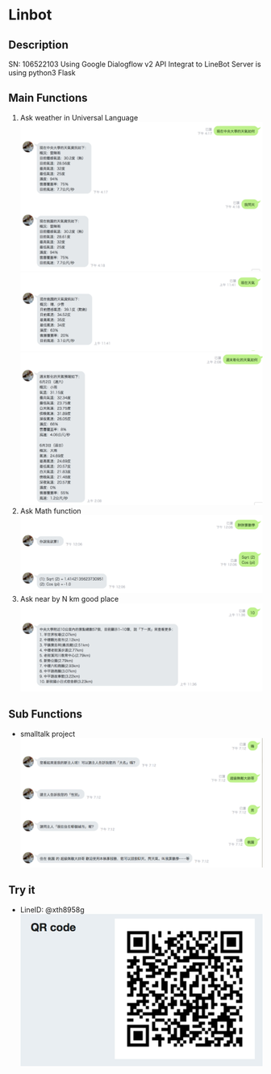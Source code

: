 # Linbot
## Description
SN: 106522103
Using Google Dialogflow v2 API Integrat to LineBot
Server is using python3 Flask
## Main Functions
1. Ask weather in Universal Language
![image](./pic/w01.png)
![image](./pic/w02.png)
![image](./pic/w03.png)
2. Ask Math function
![image](./pic/m01.png)
3. Ask near by N km good place
![image](./pic/p01.png)

## Sub Functions
- smalltalk project
![image](./pic/hello.png)

## Try it
- LineID: @xth8958g
![image](./pic/qr.png)
